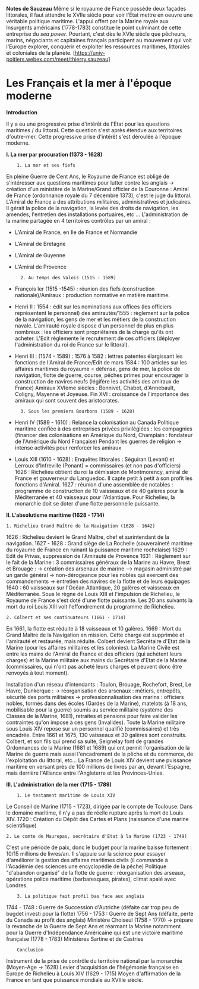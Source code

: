 **Notes de Sauzeau**
Même si le royaume de France possède deux façades littorales, il faut attendre le XVIIe siècle pour voir l'Etat mettre en oeuvre une véritable politique maritime. L'appui offert par la Marine royale aux Insurgents américains (1778-1783) constitue le point culminant de cette entreprise du *sea power*. Pourtant, c'est dès le XVIe siècle  que pêcheurs, marins, négociants et capitaines français participent au mouvement qui voit l'Europe explorer, conquérir et exploiter les ressources maritimes, littorales et coloniales de la planète. 
[https://univ-poitiers.webex.com/meet/thierry.sauzeau]

# Les Français et la mer à l'époque moderne

**Introduction**

Il y a eu une progressive prise d'intérêt de l'Etat pour les questions maritimes / du littoral. Cette question s'est après étendue aux territoires d'outre-mer. Cette progressive prise d'intérêt s'est déroulée à l'époque moderne. 

**I. La mer par procuration (1373 - 1628)**

		1. La mer et ses fiefs

En pleine Guerre de Cent Ans, le Royaume de France est obligé de s'intéresser aux questions maritimes pour lutter contre les anglais -> création d'un ministère de la Marine/Grand officier de la Couronne : Amiral de France (ordonnance royale du 7 décembre 1373), c'est le juge du littoral.
L'Amiral de France a des attributions militaires, administratives et judicaires. Il gérait la police de la navigation, la levée des droits de navigation, les amendes, l'entretien des installations portuaires, etc ... 
L'administration de la marine partagée en 4 territoires contrôles par un amiral : 
- L'Amiral de France, en Ile de France et Normandie
- L'Amiral de Bretagne
- L'Amiral de Guyenne 
- L'Amiral de Provence

		2. Au temps des Valois (1515 - 1589)	

- François Ier (1515 -1545) : réunion des fiefs (construction nationale)/Amiraux : production normative en matière maritime. 
- Henri II : 1554 : édit sur les nominations aux offices (les officiers représentent le personnel) des amirautés/1555 : règlement sur la police de la navigation, les gens de mer et les métiers de la construction navale. L'amirauté royale dispose d'un personnel de plus en plus nombreux : les officiers sont propriétaires de la charge qu'ils ont acheter. L'Edit règlemente le recrutement de ces officiers (déployer l'administration du roi de France sur le littoral). 
- Henri III : (1574 - 1589) : 1576 à 1582 : lettres patentes élargissant les fonctions de l'Amiral de France/Edit de mars 1584 : 100 articles sur les affaires maritimes du royaume = défense, gens de mer, la police de navigation, flotte de guerre, course, pêches primes pour encourager la construction de navires neufs (légifère les activités des amiraux de France)
Amiraux XVIeme siècles : Bonnivet, Chabot, d'Annebault, Coligny, Mayenne et Joyeuse. 
Fin XVI : croissance de l'importance des amiraux qui sont souvent des aristocrates. 

		3. Sous les premiers Bourbons (1589 - 1628)
	
- Henri IV (1589 - 1610) : 
Relance la colonisation au Canada
Politique maritime confiée à des entreprises privées privilégiées : les compagnies (financer des colonisations en Amérique du Nord, Champlain : fondateur de l'Amérique du Nord Française)
Pendant les guerres de religion -> intense activités pour renforcer les amiraux
- Louis XIII (1610 - 1628) : 
Enquêtes littorales : Séguiran (Levant) et Lerroux d'Infreville (Ponant) = commissaires (et non pas d'officiers)
1626 : Richelieu obtient du roi la démission de Montmorency, amiral de France et gouverneur du Languedoc. Il capte petit à petit à son profit les fonctions d'Amiral. 
1627 : réunion d'une assemblée de notables : programme de construction de 10 vaisseaux et de 40 galères pour la Méditerranée et 40 vaisseaux pour l'Atlantique. 
Pour Richelieu, la monarchie doit se doter d'une flotte personnelle puissante. 

**II. L'absolutisme maritime (1628 - 1714)**

	1. Richelieu Grand Maître de la Navigation (1628 - 1642)
	
1626 : Richelieu devient le Grand Maître, chef et surintendant de la navigation. 
1627 - 1628 : Grand siège de La Rochelle (souveraineté maritime du royaume de France en ruinant la puissance maritime rochelaise)
1629 : Edit de Privas, suppression de l'Amirauté de Provence
1631 : Règlement sur le fait de la Marine : 3 commissaires généraux de la Marine au Havre, Brest et Brouage : 
-> création des arsenaux de marine 
--> magasin administré par un garde général
-> non-dérogeance pour les nobles qui exercent des commandements
-> entretien des navires de la flotte et de leurs équipages 
1640 : 60 vaisseaux sur l'Océan Atlantique, 20 galères et vaisseaux en Méditerranée. 
Sous le règne de Louis XIII et l'impulsion de Richelieu, le Royaume de France s'est doté d'une flotte puissante. Les 20 ans suivants la mort du roi Louis XIII voit l'effondrement du programme de Richelieu. 

	2. Colbert et ses continuateurs (1661 - 1714)
	
En 1661, la flotte est réduite à 18 vaisseaux et 10 galères. 
1669 : Mort du Grand Maître de la Navigation en mission. Cette charge est supprimée et l'amirauté et restaurée, mais réduite. Colbert devient Secrétaire d'Etat de la Marine (pour les affaires militaires et les colonies). La Marine Civile est entre les mains de l'Amiral de France et des officiers (qui achètent leurs charges) et la Marine militaire aux mains du Secrétaire d'Etat de la Marine (commissaires, qui n'ont pas acheté leurs charges et peuvent donc être renvoyés à tout moment).

Installation d'un réseau d'intendants : Toulon, Brouage, Rochefort, Brest, Le Havre, Dunkerque : 
-> réorganisation des arsenaux : métiers, entrepôts, sécurité des ports militaires
-> professionnalisation des marins : officiers nobles, formés dans des écoles (Gardes de la Marine), matelots (à 18 ans, mobilisable pour la guerre) soumis au service militaire (système des Classes de la Marine, 1681), retraites et pensions pour faire valider les contraintes qu'on impose à ces gens (Invalides). 
Toute la Marine militaire sous Louis XIV repose sur un personnel qualifié (commissaires) et très encadrée. 
Entre 1661 et 1675, 130 vaisseaux et 30 galères sont construits. 
Colbert, et son fils qui prend sa suite, Seignelay font de grandes Ordonnances de la Marine (1681 et 1689) qui ont permit l'organisation de la Marine de guerre mais aussi l'encadrement de la pêche et du commerce, de l'exploitation du littoral, etc...
La France de Louis XIV devient une puissance maritime en versant près de 100 millions de livres par an, devant l'Espagne, mais derrière l'Alliance entre l'Angleterre et les Provinces-Unies. 


**III. L'administration de la mer (1715 - 1789)**

		1. Le testament maritime de Louis XIV

Le Conseil de Marine (1715 - 1723), dirigée par le compte de Toulouse. Dans le domaine maritime, il n'y a pas de réelle rupture après la mort de Louis XIV. 
1720 : Création du Dépôt des Cartes et Plans (naissance d'une marine scientifique)

	2. Le comte de Maurepas, secrétaire d'Etat à la Marine (1723 - 1749)
C'est une période de paix, donc le budget pour la marine baisse fortement : 10/15 millions de livres/an. Il s'appuie sur la science pour essayer d'améliorer la gestion des affaires maritimes civils (il commande à l'Académie des sciences une encyclopédie de la pêche)
Politique "d'abandon organisé" de la flotte de guerre : réorganisation  des arseaux, opérations police maritime (barbaresques, pirates), climat apaié avec Londres. 

		3. La politique fait profil bas face aux anglais
		
1744 - 1748 : Guerre de Succession d'Autriche (défaite car trop peu de bugdet investi pour la flotte)
1756 - 1753 : Guerre de Sept Ans (défaite, perte du Canada au profit des anglais) 
	Ministère Choiseul (1758 - 1770) -> prépare la revanche de la Guerre de Sept Ans et réarmant la Marine notamment pour la Guerre d'Indépendance Américaine qui est une victoire maritime française (1778 - 1783) 
	Ministères Sartine et de Castries

		Conclusion

Instrument de la prise de contrôle du territoire national par la monarchie (Moyen-Age -> 1628)
Levier d'acquisition de l'hégémonie française en Europe de Richelieu à Louis XIV (1629 - 1715)
Moyen d'affirmation de la France en tant que puissance mondiale au XVIIIe siècle. 
